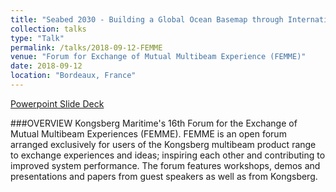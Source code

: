 ```yaml
---
title: "Seabed 2030 - Building a Global Ocean Basemap through International Collaboration"
collection: talks
type: "Talk"
permalink: /talks/2018-09-12-FEMME
venue: "Forum for Exchange of Mutual Multibeam Experience (FEMME)"
date: 2018-09-12
location: "Bordeaux, France"
---
```


[Powerpoint Slide Deck](https://www.dropbox.com/s/hqbr2nfo9b8dcfn/2018-09-12_Ferrini_FEMME.pptx?dl=0)

###OVERVIEW
Kongsberg Maritime's 16th Forum for the Exchange of Mutual Multibeam Experiences (FEMME). FEMME is an open forum arranged 
exclusively for users of the Kongsberg multibeam product range to exchange experiences and ideas; inspiring each other and 
contributing to improved system performance. The forum features workshops, demos and presentations and papers from guest 
speakers as well as from Kongsberg.
